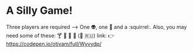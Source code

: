 # A Silly Game!
Three players are required --> One :alien:, one :frog: and a :squirrel:. Also, you may need some of these: :cocktail: :beer: :sushi: :ice_cream: (:sake: :ru:)
link: :point_right: https://codepen.io/otivam/full/Wyvydp/

